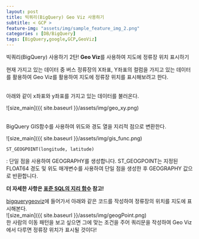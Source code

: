 ```yaml
---
layout: post
title: 빅쿼리(BigQuery) Geo Viz 사용하기
subtitle: < GCP >
feature-img: "assets/img/sample_feature_img_2.png"
categories : [DB/BigQuery]
tags: [BigQuery,google,GCP,GeoViz]
---
```


빅쿼리(BigQuery) 사용하기 2탄!
**Geo Viz**를 사용하여 지도에 정류장 위치 표시하기

현재 가지고 있는 데이터 중 버스 정류장의 X좌표, Y좌표의 컬럼을 가지고 있는 데이터를 활용하여 Geo Viz를 활용하여 지도에 정류장 위치를 표시해보려고 한다.

<br>
아래와 같이 x좌표와 y좌표를 가지고 있는 데이터를 불러온다.

![size_main]({{ site.baseurl }}/assets/img/geo_xy.png)

<br>
BigQuery GIS함수를 사용하여 위도와 경도 열을 지리적 점으로 변환한다.

![size_main]({{ site.baseurl }}/assets/img/gis_func.png)

```
ST_GEOGPOINT(longitude, latitude)
```
: 단일 점을 사용하여 GEOGRAPHY를 생성합니다. ST_GEOGPOINT는 지정된 FLOAT64 경도 및 위도 매개변수를 사용하여 단일 점을 생성한 후 GEOGRAPHY 값으로 반환합니다.

<b>더 자세한 사항은 [표준 SQL의 지리 함수](https://cloud.google.com/bigquery/docs/reference/standard-sql/geography_functions?hl=ko) 참고!</b>


[bigquerygeoviz](https://bigquerygeoviz.appspot.com/?hl=ko)에 들어가서 아래와 같은 코드를 작성하여 정류장의 위치를 지도에 표시해본다.
<br>
![size_main]({{ site.baseurl }}/assets/img/geogPoint.png)
<br>
한 사람의 이동 패턴을 보고 싶으면 그에 맞는 조건을 주어 쿼리문을 작성하여 Geo Viz에서 다루면 정류장 위치가 표시될 것이다!


